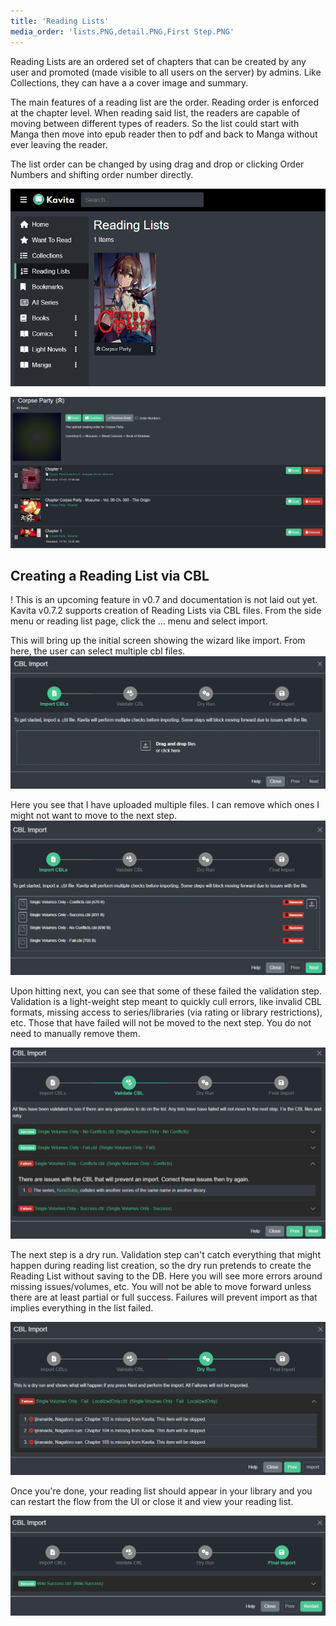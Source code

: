```yaml
---
title: 'Reading Lists'
media_order: 'lists.PNG,detail.PNG,First Step.PNG'
---
```


Reading Lists are an ordered set of chapters that can be created by any user and promoted (made visible to all users on the server) by admins. Like Collections, they can have a a cover image and summary. 

The main features of a reading list are the order. Reading order is enforced at the chapter level. When reading said list, the readers are capable of moving between different types of readers. So the list could start with Manga then move into epub reader then to pdf and back to Manga without ever leaving the reader. 

The list order can be changed by using drag and drop or clicking Order Numbers and shifting order number directly. 

![lists](lists.PNG "lists")

![detail](detail.PNG "detail")

## Creating a Reading List via CBL
! This is an upcoming feature in v0.7 and documentation is not laid out yet. 
Kavita v0.7.2 supports creation of Reading Lists via CBL files. From the side menu or reading list page, click the ... menu and select import.

This will bring up the initial screen showing the wizard like import. From here, the user can select multiple cbl files. 
![First%20Step](First%20Step.PNG "First%20Step")

Here you see that I have uploaded multiple files. I can remove which ones I might not want to move to the next step.
![2nd%20Step](2nd%20Step.PNG "2nd%20Step")

Upon hitting next, you can see that some of these failed the validation step. Validation is a light-weight step meant to quickly cull errors, like invalid CBL formats, missing access to series/libraries (via rating or library restrictions), etc. Those that have failed will not be moved to the next step. You do not need to manually remove them. 

![3rd%20Step](3rd%20Step.PNG "3rd%20Step")

The next step is a dry run. Validation step can't catch everything that might happen during reading list creation, so the dry run pretends to create the Reading List without saving to the DB. Here you will see more errors around missing issues/volumes, etc. You will not be able to move forward unless there are at least partial or full success. Failures will prevent import as that implies everything in the list failed.

![4th%20Step](4th%20Step.PNG "4th%20Step")

Once you're done, your reading list should appear in your library and you can restart the flow from the UI or close it and view your reading list. 

![Final%20Step](Final%20Step.PNG "Final%20Step")

